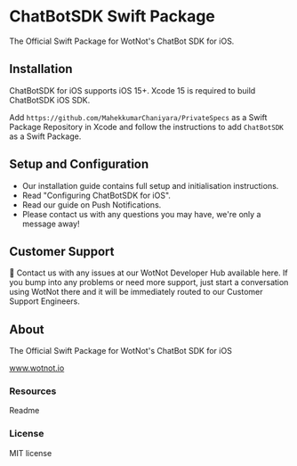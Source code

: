 # ChatBotSDK Swift Package

The Official Swift Package for WotNot's ChatBot SDK for iOS.

## Installation

ChatBotSDK for iOS supports iOS 15+. Xcode 15 is required to build ChatBotSDK iOS SDK.

Add `https://github.com/MahekkumarChaniyara/PrivateSpecs` as a Swift Package Repository in Xcode and follow the instructions to add `ChatBotSDK` as a Swift Package.

## Setup and Configuration

* Our installation guide contains full setup and initialisation instructions.
* Read "Configuring ChatBotSDK for iOS".
* Read our guide on Push Notifications.
* Please contact us with any questions you may have, we're only a message away!

## Customer Support

👋 Contact us with any issues at our WotNot Developer Hub available here. If you bump into any problems or need more support, just start a conversation using WotNot there and it will be immediately routed to our Customer Support Engineers.

## About

The Official Swift Package for WotNot's ChatBot SDK for iOS

www.wotnot.io

### Resources

Readme

### License

MIT license

